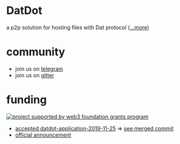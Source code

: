 # DatDot
a p2p solution for hosting files with Dat protocol ([...more](https://github.com/playproject-io/datdot-substrate/issues/12))

# community
* join us on [telegram](https://t.me/joinchat/CgTftxXJvp6iYayqDjP7lQ)
* join us on [gitter](https://gitter.im/playproject-io/community)

# funding
[![project supported by web3 foundation grants program](https://i.imgur.com/oGPIbZQ.jpg)](https://web3.foundation/grants)
* [accepted datdot-application-2019-11-25](https://github.com/playproject-io/datdot-application-2019-11-25) => [see merged commit](https://github.com/w3f/Web3-collaboration/commit/daafd78414e49b8fc6a57282ec7fed129fd038d8)
* [official announcement](https://medium.com/web3foundation/wrap-up-for-winter-with-our-wave-four-grant-recipients-52c27b831a6e)
